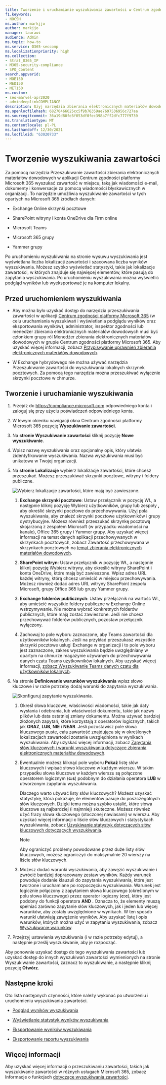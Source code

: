 ```yaml
---
title: Tworzenie i uruchamianie wyszukiwania zawartości w Centrum zgodności platformy Microsoft 365
f1.keywords:
- NOCSH
ms.author: markjjo
author: markjjo
manager: laurawi
audience: Admin
ms.topic: how-to
ms.service: O365-seccomp
ms.localizationpriority: high
ms.collection:
- Strat_O365_IP
- M365-security-compliance
- SPO_Content
search.appverid:
- MOE150
- MED150
- MET150
ms.custom:
- seo-marvel-apr2020
- admindeeplinkCOMPLIANCE
description: Użyj narzędzia zbierania elektronicznych materiałów dowodowych przeszukiwania zawartości w Centrum zgodności, aby wyszukać zawartość w różnych Microsoft 365 usługach.
ms.openlocfilehash: 68270466625cc5f9b76359ae7697536956c727aa
ms.sourcegitcommit: 36a19d80fe3f053df0fec398a7ff2dfc777f9730
ms.translationtype: MT
ms.contentlocale: pl-PL
ms.lasthandoff: 12/30/2021
ms.locfileid: "63020733"
---
```

# <a name="create-a-content-search"></a>Tworzenie wyszukiwania zawartości

Za pomocą narzędzia Przeszukiwanie zawartości zbierania elektronicznych materiałów dowodowych w aplikacji Centrum zgodności platformy Microsoft 365 wyszukać zawartość w miejscu, taką jak wiadomości e-mail, dokumenty i konwersacje za pomocą wiadomości błyskawicznych w organizacji. To narzędzie umożliwia wyszukiwanie zawartości w tych opartych na Microsoft 365 źródłach danych:
  
- Exchange Online skrzynki pocztowe

- SharePoint witryny i konta OneDrive dla Firm online

- Microsoft Teams

- Microsoft 365 grupy

- Yammer grupy

Po uruchomieniu wyszukiwania na stronie wysuwu wyszukiwania jest wyświetlana liczba lokalizacji zawartości i szacowana liczba wyników wyszukiwania. Możesz szybko wyświetlać statystyki, takie jak lokalizacje zawartości, w których znajduje się najwięcej elementów, które pasują do zapytania wyszukiwania. Po uruchomieniu wyszukiwania można wyświetlić podgląd wyników lub wyeksportować je na komputer lokalny.

## <a name="before-you-run-a-search"></a>Przed uruchomieniem wyszukiwania

- Aby można było uzyskać dostęp do narzędzia przeszukiwania zawartości w aplikacji <a href="https://go.microsoft.com/fwlink/p/?linkid=2077149" target="_blank">Centrum zgodności platformy Microsoft 365</a> (w celu uruchamiania wyszukiwań i wyświetlania podglądu wyników oraz eksportowania wyników), administrator, inspektor zgodności lub menedżer zbierania elektronicznych materiałów dowodowych musi być członkiem grupy ról Menedżer zbierania elektronicznych materiałów dowodowych w grupie Centrum zgodności platformy Microsoft 365. Aby uzyskać więcej informacji, zobacz [Przypisywanie uprawnień zbierania elektronicznych materiałów dowodowych](assign-ediscovery-permissions.md).

- W Exchange hybrydowego nie można używać narzędzia Przeszukiwanie zawartości do wyszukiwania lokalnych skrzynek pocztowych. Za pomocą tego narzędzia można przeszukiwać wyłącznie skrzynki pocztowe w chmurze.

## <a name="create-and-run-a-search"></a>Tworzenie i uruchamianie wyszukiwania
  
1. Przejdź do <https://compliance.microsoft.com> odpowiedniego konta i zaloguj się przy użyciu poświadczeń odpowiedniego konta.

2. W lewym okienku nawigacji okna Centrum zgodności platformy Microsoft 365 pozycję **Wyszukiwanie zawartości**.

3. Na **stronie Wyszukiwanie zawartości** kliknij pozycję **Nowe wyszukiwanie**.

4. Wpisz nazwę wyszukiwania oraz opcjonalny opis, który ułatwia zidentyfikowanie wyszukiwania. Nazwa wyszukiwania musi być unikatowa w Twojej organizacji.

5. Na **stronie Lokalizacje** wybierz lokalizacje zawartości, które chcesz przeszukać. Możesz przeszukiwać skrzynki pocztowe, witryny i foldery publiczne.

    ![Wybierz lokalizacje zawartości, które mają być zawieszone.](../media/ContentSearchLocations.png)
  
   1. **Exchange skrzynki pocztowe**: Ustaw przełącznik w pozycję Wł., a następnie kliknij pozycję Wybierz użytkowników, grupy lub zespoły **,** aby określić skrzynki pocztowe do przechowywania. Użyj pola wyszukiwania, aby znaleźć skrzynki pocztowe użytkowników i grupy dystrybucyjne. Możesz również przeszukać skrzynkę pocztową skojarzoną z zespołem Microsoft (w przypadku wiadomości na kanale), Office 365 grupy i Yammer grupy. Aby uzyskać więcej informacji na temat danych aplikacji przechowywanych w skrzynkach pocztowych, zobacz Zawartość przechowywana w skrzynkach pocztowych na [temat zbierania elektronicznych materiałów dowodowych](what-is-stored-in-exo-mailbox.md).

   2. **SharePoint witryn**: Ustaw przełącznik w pozycję Wł.,  a następnie kliknij pozycję  Wybierz witryny, aby określić witryny SharePoint i konta OneDrive, które mają być zawieszone. Wpisz adres URL każdej witryny, którą chcesz umieścić w miejscu przechowywania. Możesz również dodać adres URL witryny SharePoint zespołu Microsoft, grupy Office 365 lub grupy Yammer grupy.
  
   3. **Exchange folderów publicznych**: Ustaw przełącznik na wartość Wł., aby umieścić wszystkie foldery publiczne w Exchange Online wstrzymywanie. Nie można wybrać konkretnych folderów publicznych, które mają zostać zawieszone. Jeśli nie chcesz przechowywać folderów publicznych, pozostaw przełącznik wyłączony.
  
   4. Zachowaj to pole wyboru zaznaczone, aby Teams zawartości dla użytkowników lokalnych. Jeśli na przykład przeszukasz wszystkie skrzynki pocztowe usługi Exchange w organizacji i to pole wyboru jest zaznaczone, zakres wyszukiwania będzie uwzględniany w opartym na chmurze magazynie używanym do przechowywania danych czatu Teams użytkowników lokalnych. Aby uzyskać więcej informacji, [zobacz Wyszukiwanie Teams danych czatu dla użytkowników lokalnych](search-cloud-based-mailboxes-for-on-premises-users.md).

6. Na stronie **Definiowanie warunków wyszukiwania** wpisz słowo kluczowe i w razie potrzeby dodaj warunki do zapytania wyszukiwania.

   ![Skonfiguruj zapytanie wyszukiwania.](../media/ContentSearchQuery.png)

   1. Określ słowa kluczowe, właściwości wiadomości, takie jak daty wysłania i odebrania, lub właściwości dokumentu, takie jak nazwy plików lub data ostatniej zmiany dokumentu. Można używać bardziej złożonych zapytań, które korzystają z operatorów logicznych, takich jak **ORAZ**, **LUB**, **NIE** i **NEAR**. Jeśli pozostawisz pole słowa kluczowego puste, cała zawartość znajdująca się w określonych lokalizacjach zawartości zostanie uwzględniona w wynikach wyszukiwania. Aby uzyskać więcej informacji, zobacz [Zapytania słów kluczowych i warunki wyszukiwania dotyczące zbierania elektronicznych materiałów dowodowych](keyword-queries-and-search-conditions.md).

   2. Ewentualnie możesz kliknąć pole wyboru **Pokaż** listę słów kluczowych i wpisać słowo kluczowe w każdym wierszu. W takim przypadku słowa kluczowe w każdym wierszu są połączone operatorem logicznym (**c:s**) podobnym do działania operatora **LUB** w utworzonym zapytaniu wyszukiwania.

      Dlaczego warto używać listy słów kluczowych? Możesz uzyskać statystykę, która pokazuje, ile elementów pasuje do poszczególnych słów kluczowych. Dzięki temu można szybko ustalić, które słowa kluczowe są najbardziej (i najmniej) skuteczne. Możesz również użyć frazy słowa kluczowego (otoczonej nawiasami) w wierszu. Aby uzyskać więcej informacji o liście słów kluczowych i statystykach wyszukiwania, zobacz [Uzyskiwanie statystyk dotyczących słów kluczowych dotyczących wyszukiwania](view-keyword-statistics-for-content-search.md#get-keyword-statistics-for-searches).

      > [!NOTE]
      > Aby ograniczyć problemy powodowane przez duże listy słów kluczowych, możesz ograniczyć do maksymalnie 20 wierszy na liście słów kluczowych.

   3. Możesz dodać warunki wyszukiwania, aby zawęzić wyszukiwanie i zwrócić bardziej dopracowany zestaw wyników. Każdy warunek powoduje dodanie klauzuli do zapytania wyszukiwania, które jest tworzone i uruchamiane po rozpoczęciu wyszukiwania. Warunek jest logicznie połączony z zapytaniem słowa kluczowego (określonym w polu słowa kluczowego) przez operator logiczny (**c:c**), który jest podobny do funkcji operatora **AND** . Oznacza to, że elementy muszą spełniać zarówno zapytanie słów kluczowych, jak i jeden lub więcej warunków, aby zostały uwzględnione w wynikach. W ten sposób warunki ułatwiają zawężenie wyników. Aby uzyskać listę i opis warunków, których można użyć w zapytaniu wyszukiwania, zobacz [Wyszukiwanie warunków](keyword-queries-and-search-conditions.md#search-conditions).

7. Przejrzyj ustawienia wyszukiwania (i w razie potrzeby edytuj), a następnie prześlij wyszukiwanie, aby je rozpocząć.
  
Aby ponownie uzyskać dostęp do tego wyszukiwania zawartości lub uzyskać dostęp do innych wyszukiwań  zawartości wymienionych na stronie Wyszukiwanie zawartości, zaznacz to wyszukiwanie, a następnie kliknij pozycję **Otwórz**.

## <a name="next-steps"></a>Następne kroki

Oto lista następnych czynności, które należy wykonać po utworzeniu i uruchomieniu wyszukiwania zawartości.

- [Podgląd wyników wyszukiwania](preview-ediscovery-search-results.md)

- [Wyświetlanie statystyk wyników wyszukiwania](view-keyword-statistics-for-content-search.md)

- [Eksportowanie wyników wyszukiwania](export-search-results.md)

- [Eksportowanie raportu wyszukiwania](export-a-content-search-report.md)

## <a name="more-information"></a>Więcej informacji

Aby uzyskać więcej informacji o przeszukiwaniu zawartości, takich jak wyszukiwanie zawartości w różnych usługach Microsoft 365, zobacz Informacje o funkcjach [dotyczące wyszukiwania zawartości](content-search-reference.md).
